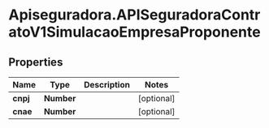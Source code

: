 # Apiseguradora.APISeguradoraContratoV1SimulacaoEmpresaProponente

## Properties
Name | Type | Description | Notes
------------ | ------------- | ------------- | -------------
**cnpj** | **Number** |  | [optional] 
**cnae** | **Number** |  | [optional] 


